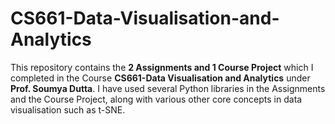 # CS661-Data-Visualisation-and-Analytics
This repository contains the **2 Assignments and 1 Course Project** which I completed in the Course **CS661-Data Visualisation and Analytics** under **Prof. Soumya Dutta**.
I have used several Python libraries in the Assignments and the Course Project, along with various other core concepts in data visualisation such as t-SNE.

